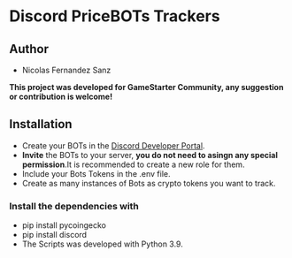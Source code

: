# Discord PriceBOTs Trackers
<h2>Author</h2>
<ul>
<li>Nicolas Fernandez Sanz</li>
</ul>
<strong>This project was developed for GameStarter Community, any suggestion or contribution is welcome!</strong>
<h2>Installation</h2>
<ul>
<li>Create your BOTs in the <a href="https://discord.com/developers/applications">Discord Developer Portal</a>.</li>
<li><strong>Invite</strong> the BOTs to your server, <strong>you do not need to asingn any special permission</strong>.It is recommended to create a new role for them.</li>
<li>Include your Bots Tokens in the .env file.</li> 
<li>Create as many instances of Bots as crypto tokens you want to track.</li>
  
</ul>
<h3>Install the dependencies with </h3>
<ul>
<li>pip install pycoingecko</li>
<li>pip install discord</li>
<li>The Scripts was developed with Python 3.9.</li>
</ul>
